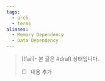 ```yaml
---
tags:
  - arch
  - terms
aliases:
  - Memory Dependency
  - Data Dependency
---
```

> [!fail]- 본 글은 #draft 상태입니다.
> - [ ] 내용 추가